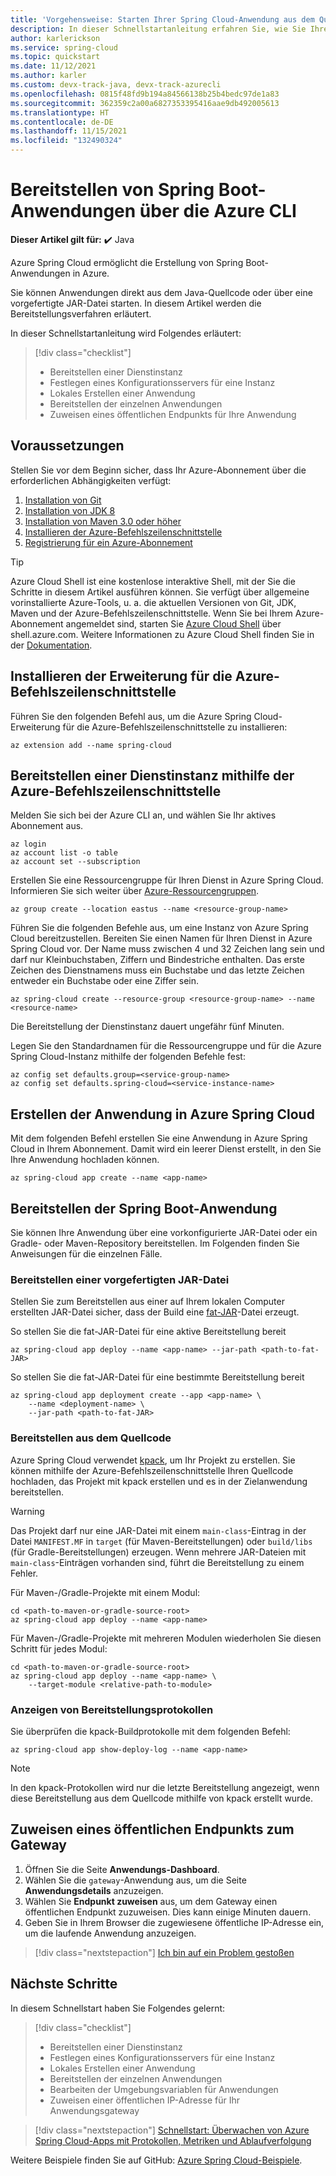 ```yaml
---
title: 'Vorgehensweise: Starten Ihrer Spring Cloud-Anwendung aus dem Quellcode'
description: In dieser Schnellstartanleitung erfahren Sie, wie Sie Ihre Anwendung in Azure Spring Cloud direkt aus dem Quellcode starten.
author: karlerickson
ms.service: spring-cloud
ms.topic: quickstart
ms.date: 11/12/2021
ms.author: karler
ms.custom: devx-track-java, devx-track-azurecli
ms.openlocfilehash: 0815f48fd9b194a84566138b25b4bedc97de1a83
ms.sourcegitcommit: 362359c2a00a6827353395416aae9db492005613
ms.translationtype: HT
ms.contentlocale: de-DE
ms.lasthandoff: 11/15/2021
ms.locfileid: "132490324"
---
```

# <a name="how-to-deploy-spring-boot-applications-from-azure-cli"></a>Bereitstellen von Spring Boot-Anwendungen über die Azure CLI

**Dieser Artikel gilt für:** ✔️ Java

Azure Spring Cloud ermöglicht die Erstellung von Spring Boot-Anwendungen in Azure.

Sie können Anwendungen direkt aus dem Java-Quellcode oder über eine vorgefertigte JAR-Datei starten. In diesem Artikel werden die Bereitstellungsverfahren erläutert.

In dieser Schnellstartanleitung wird Folgendes erläutert:

> [!div class="checklist"]
> * Bereitstellen einer Dienstinstanz
> * Festlegen eines Konfigurationsservers für eine Instanz
> * Lokales Erstellen einer Anwendung
> * Bereitstellen der einzelnen Anwendungen
> * Zuweisen eines öffentlichen Endpunkts für Ihre Anwendung

## <a name="prerequisites"></a>Voraussetzungen

Stellen Sie vor dem Beginn sicher, dass Ihr Azure-Abonnement über die erforderlichen Abhängigkeiten verfügt:

1. [Installation von Git](https://git-scm.com/)
2. [Installation von JDK 8](https://www.oracle.com/technetwork/java/javase/downloads/jdk8-downloads-2133151.html)
3. [Installation von Maven 3.0 oder höher](https://maven.apache.org/download.cgi)
4. [Installieren der Azure-Befehlszeilenschnittstelle](/cli/azure/install-azure-cli)
5. [Registrierung für ein Azure-Abonnement](https://azure.microsoft.com/free/)

> [!TIP]
> Azure Cloud Shell ist eine kostenlose interaktive Shell, mit der Sie die Schritte in diesem Artikel ausführen können.  Sie verfügt über allgemeine vorinstallierte Azure-Tools, u. a. die aktuellen Versionen von Git, JDK, Maven und der Azure-Befehlszeilenschnittstelle. Wenn Sie bei Ihrem Azure-Abonnement angemeldet sind, starten Sie [Azure Cloud Shell](https://shell.azure.com) über shell.azure.com.  Weitere Informationen zu Azure Cloud Shell finden Sie in der [Dokumentation](../cloud-shell/overview.md).

## <a name="install-the-azure-cli-extension"></a>Installieren der Erweiterung für die Azure-Befehlszeilenschnittstelle

Führen Sie den folgenden Befehl aus, um die Azure Spring Cloud-Erweiterung für die Azure-Befehlszeilenschnittstelle zu installieren:

```azurecli
az extension add --name spring-cloud
```

## <a name="provision-a-service-instance-using-the-azure-cli"></a>Bereitstellen einer Dienstinstanz mithilfe der Azure-Befehlszeilenschnittstelle

Melden Sie sich bei der Azure CLI an, und wählen Sie Ihr aktives Abonnement aus.

```azurecli
az login
az account list -o table
az account set --subscription
```

Erstellen Sie eine Ressourcengruppe für Ihren Dienst in Azure Spring Cloud. Informieren Sie sich weiter über [Azure-Ressourcengruppen](../azure-resource-manager/management/overview.md).

```azurecli
az group create --location eastus --name <resource-group-name>
```

Führen Sie die folgenden Befehle aus, um eine Instanz von Azure Spring Cloud bereitzustellen. Bereiten Sie einen Namen für Ihren Dienst in Azure Spring Cloud vor. Der Name muss zwischen 4 und 32 Zeichen lang sein und darf nur Kleinbuchstaben, Ziffern und Bindestriche enthalten. Das erste Zeichen des Dienstnamens muss ein Buchstabe und das letzte Zeichen entweder ein Buchstabe oder eine Ziffer sein.

```azurecli
az spring-cloud create --resource-group <resource-group-name> --name <resource-name>
```

Die Bereitstellung der Dienstinstanz dauert ungefähr fünf Minuten.

Legen Sie den Standardnamen für die Ressourcengruppe und für die Azure Spring Cloud-Instanz mithilfe der folgenden Befehle fest:

```azurecli
az config set defaults.group=<service-group-name>
az config set defaults.spring-cloud=<service-instance-name>
```

## <a name="create-the-application-in-azure-spring-cloud"></a>Erstellen der Anwendung in Azure Spring Cloud

Mit dem folgenden Befehl erstellen Sie eine Anwendung in Azure Spring Cloud in Ihrem Abonnement.  Damit wird ein leerer Dienst erstellt, in den Sie Ihre Anwendung hochladen können.

```azurecli
az spring-cloud app create --name <app-name>
```

## <a name="deploy-your-spring-boot-application"></a>Bereitstellen der Spring Boot-Anwendung

Sie können Ihre Anwendung über eine vorkonfigurierte JAR-Datei oder ein Gradle- oder Maven-Repository bereitstellen.  Im Folgenden finden Sie Anweisungen für die einzelnen Fälle.

### <a name="deploy-a-pre-built-jar"></a>Bereitstellen einer vorgefertigten JAR-Datei

Stellen Sie zum Bereitstellen aus einer auf Ihrem lokalen Computer erstellten JAR-Datei sicher, dass der Build eine [fat-JAR](https://docs.spring.io/spring-boot/docs/current/reference/html/howto-build.html#howto-create-an-executable-jar-with-maven)-Datei erzeugt.

So stellen Sie die fat-JAR-Datei für eine aktive Bereitstellung bereit

```azurecli
az spring-cloud app deploy --name <app-name> --jar-path <path-to-fat-JAR>
```

So stellen Sie die fat-JAR-Datei für eine bestimmte Bereitstellung bereit

```azurecli
az spring-cloud app deployment create --app <app-name> \
    --name <deployment-name> \
    --jar-path <path-to-fat-JAR>
```

### <a name="deploy-from-source-code"></a>Bereitstellen aus dem Quellcode

Azure Spring Cloud verwendet [kpack](https://github.com/pivotal/kpack), um Ihr Projekt zu erstellen.  Sie können mithilfe der Azure-Befehlszeilenschnittstelle Ihren Quellcode hochladen, das Projekt mit kpack erstellen und es in der Zielanwendung bereitstellen.

> [!WARNING]
> Das Projekt darf nur eine JAR-Datei mit einem `main-class`-Eintrag in der Datei `MANIFEST.MF` in `target` (für Maven-Bereitstellungen) oder `build/libs` (für Gradle-Bereitstellungen) erzeugen.  Wenn mehrere JAR-Dateien mit `main-class`-Einträgen vorhanden sind, führt die Bereitstellung zu einem Fehler.

Für Maven-/Gradle-Projekte mit einem Modul:

```azurecli
cd <path-to-maven-or-gradle-source-root>
az spring-cloud app deploy --name <app-name>
```

Für Maven-/Gradle-Projekte mit mehreren Modulen wiederholen Sie diesen Schritt für jedes Modul:

```azurecli
cd <path-to-maven-or-gradle-source-root>
az spring-cloud app deploy --name <app-name> \
    --target-module <relative-path-to-module>
```

### <a name="show-deployment-logs"></a>Anzeigen von Bereitstellungsprotokollen

Sie überprüfen die kpack-Buildprotokolle mit dem folgenden Befehl:

```azurecli
az spring-cloud app show-deploy-log --name <app-name>
```

> [!NOTE]
> In den kpack-Protokollen wird nur die letzte Bereitstellung angezeigt, wenn diese Bereitstellung aus dem Quellcode mithilfe von kpack erstellt wurde.

## <a name="assign-a-public-endpoint-to-gateway"></a>Zuweisen eines öffentlichen Endpunkts zum Gateway

1. Öffnen Sie die Seite **Anwendungs-Dashboard**.
2. Wählen Sie die `gateway`-Anwendung aus, um die Seite **Anwendungsdetails** anzuzeigen.
3. Wählen Sie **Endpunkt zuweisen** aus, um dem Gateway einen öffentlichen Endpunkt zuzuweisen. Dies kann einige Minuten dauern.
4. Geben Sie in Ihrem Browser die zugewiesene öffentliche IP-Adresse ein, um die laufende Anwendung anzuzeigen.

> [!div class="nextstepaction"]
> [Ich bin auf ein Problem gestoßen](https://www.research.net/r/javae2e?tutorial=asc-source-quickstart&step=public-endpoint)

## <a name="next-steps"></a>Nächste Schritte

In diesem Schnellstart haben Sie Folgendes gelernt:

> [!div class="checklist"]
> * Bereitstellen einer Dienstinstanz
> * Festlegen eines Konfigurationsservers für eine Instanz
> * Lokales Erstellen einer Anwendung
> * Bereitstellen der einzelnen Anwendungen
> * Bearbeiten der Umgebungsvariablen für Anwendungen
> * Zuweisen einer öffentlichen IP-Adresse für Ihr Anwendungsgateway

> [!div class="nextstepaction"]
> [Schnellstart: Überwachen von Azure Spring Cloud-Apps mit Protokollen, Metriken und Ablaufverfolgung](./quickstart-logs-metrics-tracing.md)

Weitere Beispiele finden Sie auf GitHub: [Azure Spring Cloud-Beispiele](https://github.com/Azure-Samples/Azure-Spring-Cloud-Samples/tree/master/service-binding-cosmosdb-sql).
